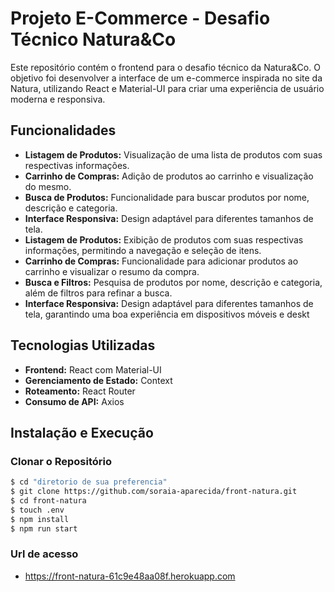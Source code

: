 # Projeto E-Commerce - Desafio Técnico Natura&Co

Este repositório contém o frontend para o desafio técnico da Natura&Co. O objetivo foi desenvolver a interface de um e-commerce inspirada no site da Natura, utilizando React e Material-UI para criar uma experiência de usuário moderna e responsiva.

## Funcionalidades

- **Listagem de Produtos:** Visualização de uma lista de produtos com suas respectivas informações.
- **Carrinho de Compras:** Adição de produtos ao carrinho e visualização do mesmo.
- **Busca de Produtos:** Funcionalidade para buscar produtos por nome, descrição e categoria.
- **Interface Responsiva:** Design adaptável para diferentes tamanhos de tela.
- **Listagem de Produtos:** Exibição de produtos com suas respectivas informações, permitindo a navegação e seleção de itens.
- **Carrinho de Compras:** Funcionalidade para adicionar produtos ao carrinho e visualizar o resumo da compra.
- **Busca e Filtros:** Pesquisa de produtos por nome, descrição e categoria, além de filtros para refinar a busca.
- **Interface Responsiva:** Design adaptável para diferentes tamanhos de tela, garantindo uma boa experiência em dispositivos móveis e deskt

## Tecnologias Utilizadas

- **Frontend:** React com Material-UI
- **Gerenciamento de Estado:** Context
- **Roteamento:** React Router
- **Consumo de API:** Axios

## Instalação e Execução

### Clonar o Repositório

```bash
$ cd "diretorio de sua preferencia"
$ git clone https://github.com/soraia-aparecida/front-natura.git
$ cd front-natura
$ touch .env
$ npm install
$ npm run start
```

### Url de acesso
- https://front-natura-61c9e48aa08f.herokuapp.com